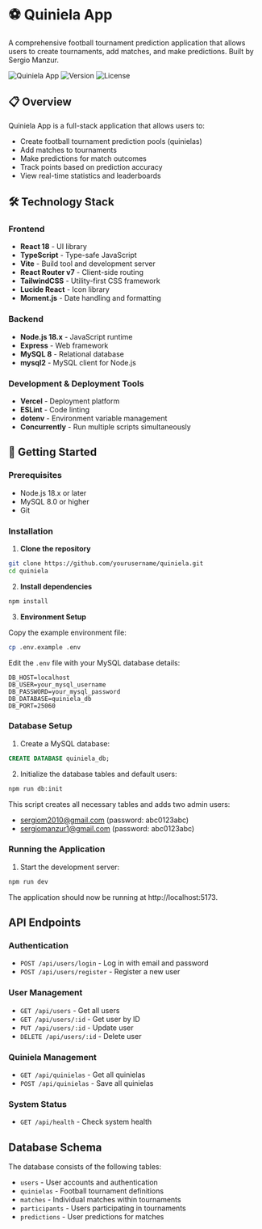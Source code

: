 # ⚽ Quiniela App

A comprehensive football tournament prediction application that allows users to create tournaments, add matches, and make predictions. Built by Sergio Manzur.

![Quiniela App](https://img.shields.io/badge/Quiniela-App-brightgreen)
![Version](https://img.shields.io/badge/version-1.0.0-blue)
![License](https://img.shields.io/badge/license-MIT-green)

## 📋 Overview

Quiniela App is a full-stack application that allows users to:
- Create football tournament prediction pools (quinielas)
- Add matches to tournaments
- Make predictions for match outcomes
- Track points based on prediction accuracy
- View real-time statistics and leaderboards

## 🛠️ Technology Stack

### Frontend
- **React 18** - UI library
- **TypeScript** - Type-safe JavaScript
- **Vite** - Build tool and development server
- **React Router v7** - Client-side routing
- **TailwindCSS** - Utility-first CSS framework
- **Lucide React** - Icon library
- **Moment.js** - Date handling and formatting

### Backend
- **Node.js 18.x** - JavaScript runtime
- **Express** - Web framework
- **MySQL 8** - Relational database
- **mysql2** - MySQL client for Node.js

### Development & Deployment Tools
- **Vercel** - Deployment platform
- **ESLint** - Code linting
- **dotenv** - Environment variable management
- **Concurrently** - Run multiple scripts simultaneously

## 🚀 Getting Started

### Prerequisites

- Node.js 18.x or later
- MySQL 8.0 or higher
- Git

### Installation

1. **Clone the repository**

```bash
git clone https://github.com/yourusername/quiniela.git
cd quiniela
```

2. **Install dependencies**

```bash
npm install
```

3. **Environment Setup**

Copy the example environment file:

```bash
cp .env.example .env
```

Edit the `.env` file with your MySQL database details:

```
DB_HOST=localhost
DB_USER=your_mysql_username
DB_PASSWORD=your_mysql_password
DB_DATABASE=quiniela_db
DB_PORT=25060
```

### Database Setup

1. Create a MySQL database:

```sql
CREATE DATABASE quiniela_db;
```

2. Initialize the database tables and default users:

```bash
npm run db:init
```

This script creates all necessary tables and adds two admin users:
- sergiom2010@gmail.com (password: abc0123abc)
- sergiomanzur1@gmail.com (password: abc0123abc)

### Running the Application

1. Start the development server:

```bash
npm run dev
```

The application should now be running at http://localhost:5173.

## API Endpoints

### Authentication
- `POST /api/users/login` - Log in with email and password
- `POST /api/users/register` - Register a new user

### User Management
- `GET /api/users` - Get all users
- `GET /api/users/:id` - Get user by ID
- `PUT /api/users/:id` - Update user
- `DELETE /api/users/:id` - Delete user

### Quiniela Management
- `GET /api/quinielas` - Get all quinielas
- `POST /api/quinielas` - Save all quinielas

### System Status
- `GET /api/health` - Check system health

## Database Schema

The database consists of the following tables:
- `users` - User accounts and authentication
- `quinielas` - Football tournament definitions
- `matches` - Individual matches within tournaments
- `participants` - Users participating in tournaments
- `predictions` - User predictions for matches
